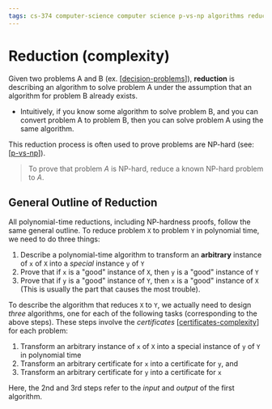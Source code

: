 ```yaml
---
tags: cs-374 computer-science computer science p-vs-np algorithms reduction theory
---
```


# Reduction (complexity)

Given two problems A and B (ex. [[decision-problems]]), **reduction** is describing an algorithm to solve problem A under the assumption that an algorithm for problem B already exists.

- Intuitively, if you know some algorithm to solve problem B, and you can convert problem A to problem B, then you can solve problem A using the same algorithm.

This reduction process is often used to prove problems are NP-hard (see: [[p-vs-np]]).

> To prove that problem _A_ is NP-hard, reduce a known NP-hard problem to _A_.

## General Outline of Reduction

All polynomial-time reductions, including NP-hardness proofs, follow the same general outline. To reduce problem `X` to problem `Y` in polynomial time, we need to do three things:

1. Describe a polynomial-time algorithm to transform an **arbitrary** instance of `x` of `X` into a _special_ instance `y` of `Y`
2. Prove that if `x` is a "good" instance of `X`, then `y` is a "good" instance of `Y`
3. Prove that if `y` is a "good" instance of `Y`, then `x` is a "good" instance of `X` (This is usually the part that causes the most trouble).

To describe the algorithm that reduces `X` to `Y`, we actually need to design _three_ algorithms, one for each of the following tasks (corresponding to the above steps). These steps involve the _certificates_ [[certificates-complexity]] for each problem:

1. Transform an arbitrary instance of `x` of `X` into a special instance of `y` of `Y` in polynomial time
2. Transform an arbitrary certificate for `x` into a certificate for `y`, and
3. Transform an arbitrary certificate for `y` into a certificate for `x`

Here, the 2nd and 3rd steps refer to the _input_ and _output_ of the first algorithm.

[//begin]: # "Autogenerated link references for markdown compatibility"
[decision-problems]: decision-problems "Decision Problems"
[p-vs-np]: p-vs-np "P vs. NP"
[certificates-complexity]: certificates-complexity "Certificates (complexity)"
[//end]: # "Autogenerated link references"
